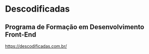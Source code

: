 # Descodificadas
## Programa de Formação em Desenvolvimento Front-End
https://descodificadas.com.br/
